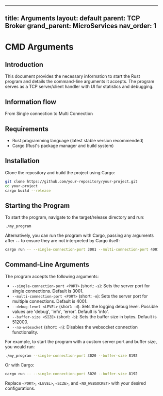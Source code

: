 
---
title: Arguments
layout: default
parent: TCP Broker
grand_parent: MicroServices
nav_order: 1
---

# CMD Arguments

## Introduction
This document provides the necessary information to start the Rust program and details the command-line arguments it accepts. The program serves as a TCP server/client handler with UI for statistics and debugging.

## Information flow

From Single connection to Multi Connection

## Requirements
- Rust programming language (latest stable version recommended)
- Cargo (Rust's package manager and build system)

## Installation
Clone the repository and build the project using Cargo:
```bash
git clone https://github.com/your-repository/your-project.git
cd your-project
cargo build --release
```

## Starting the Program
To start the program, navigate to the target/release directory and run:
```bash
./my_program
```

Alternatively, you can run the program with Cargo, passing any arguments after `--` to ensure they are not interpreted by Cargo itself:
```bash
cargo run -- --single-connection-port 3001 --multi-connection-port 4001 --debug-level info --buffer-size 4096
```

## Command-Line Arguments
The program accepts the following arguments:
- `--single-connection-port <PORT>` (short: `-s`): Sets the server port for single connections. Default is 3001.
- `--multi-connection-port <PORT>` (short: `-m`): Sets the server port for multiple connections. Default is 4001.
- `--debug-level <LEVEL>` (short: `-d`): Sets the logging debug level. Possible values are 'debug', 'info', 'error'. Default is 'info'.
- `--buffer-size <SIZE>` (short: `-b`): Sets the buffer size in bytes. Default is 512000.
- `--no-websocket` (short: `-n`): Disables the websocket connection functionality.

For example, to start the program with a custom server port and buffer size, you would run:
```bash
./my_program --single-connection-port 3020 --buffer-size 8192
```

Or with Cargo:
```bash
cargo run -- --single-connection-port 3020 --buffer-size 8192
```

Replace `<PORT>`, `<LEVEL>`, `<SIZE>`, and `<NO_WEBSOCKET>` with your desired configurations.
